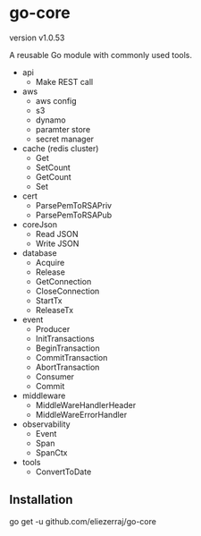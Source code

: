 # go-core

version v1.0.53

A reusable Go module with commonly used tools.
- api
    - Make REST call
- aws
    - aws config
    - s3
    - dynamo
    - paramter store
    - secret manager
- cache (redis cluster)
    - Get
    - SetCount
    - GetCount
    - Set
- cert
    - ParsePemToRSAPriv
    - ParsePemToRSAPub
- coreJson
    - Read JSON
    - Write JSON
- database
    - Acquire
    - Release
    - GetConnection
    - CloseConnection
    - StartTx
    - ReleaseTx
- event
    - Producer
    - InitTransactions
    - BeginTransaction
    - CommitTransaction
    - AbortTransaction
    - Consumer
    - Commit
- middleware
    - MiddleWareHandlerHeader
    - MiddleWareErrorHandler
- observability
    - Event
    - Span
    - SpanCtx
- tools
    - ConvertToDate

## Installation

go get -u github.com/eliezerraj/go-core
